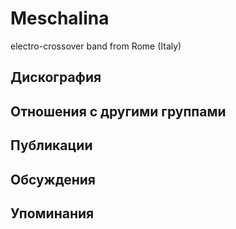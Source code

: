 # Meschalina

electro-crossover band from Rome (Italy)

## Дискография


## Отношения с другими группами


## Публикации


## Обсуждения


## Упоминания

